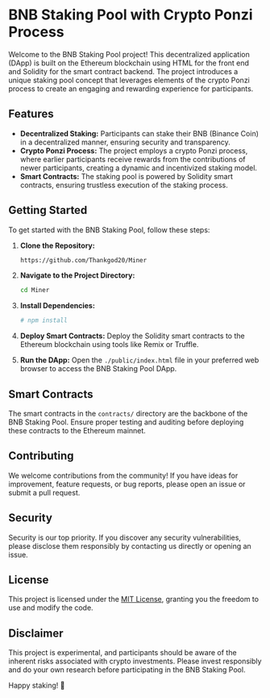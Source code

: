 # BNB Staking Pool with Crypto Ponzi Process

Welcome to the BNB Staking Pool project! This decentralized application (DApp) is built on the Ethereum blockchain using HTML for the front end and Solidity for the smart contract backend. The project introduces a unique staking pool concept that leverages elements of the crypto Ponzi process to create an engaging and rewarding experience for participants.

## Features

- **Decentralized Staking:** Participants can stake their BNB (Binance Coin) in a decentralized manner, ensuring security and transparency.
- **Crypto Ponzi Process:** The project employs a crypto Ponzi process, where earlier participants receive rewards from the contributions of newer participants, creating a dynamic and incentivized staking model.
- **Smart Contracts:** The staking pool is powered by Solidity smart contracts, ensuring trustless execution of the staking process.

## Getting Started

To get started with the BNB Staking Pool, follow these steps:

1. **Clone the Repository:**
   ```bash
   https://github.com/Thankgod20/Miner
   ```

2. **Navigate to the Project Directory:**
   ```bash
   cd Miner
   ```

3. **Install Dependencies:**
   ```bash
   # npm install
   ```

4. **Deploy Smart Contracts:**
   Deploy the Solidity smart contracts to the Ethereum blockchain using tools like Remix or Truffle.

5. **Run the DApp:**
   Open the `./public/index.html` file in your preferred web browser to access the BNB Staking Pool DApp.

## Smart Contracts

The smart contracts in the `contracts/` directory are the backbone of the BNB Staking Pool. Ensure proper testing and auditing before deploying these contracts to the Ethereum mainnet.

## Contributing

We welcome contributions from the community! If you have ideas for improvement, feature requests, or bug reports, please open an issue or submit a pull request.

## Security

Security is our top priority. If you discover any security vulnerabilities, please disclose them responsibly by contacting us directly or opening an issue.

## License

This project is licensed under the [MIT License](LICENSE), granting you the freedom to use and modify the code.

## Disclaimer

This project is experimental, and participants should be aware of the inherent risks associated with crypto investments. Please invest responsibly and do your own research before participating in the BNB Staking Pool.

Happy staking! 🚀
